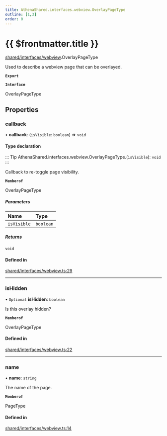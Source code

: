 ```yaml
---
title: AthenaShared.interfaces.webview.OverlayPageType
outline: [1,3]
order: 0
---
```


# {{ $frontmatter.title }}


[shared/interfaces/webview](../modules/shared_interfaces_webview.md).OverlayPageType

Used to describe a webview page that can be overlayed.

**`Export`**

**`Interface`**

OverlayPageType

## Properties

### callback

• **callback**: (`isVisible`: `boolean`) => `void`

#### Type declaration

::: Tip
AthenaShared.interfaces.webview.OverlayPageType.(`isVisible`): `void`
:::

Callback to re-toggle page visibility.

**`Memberof`**

OverlayPageType

##### Parameters

| Name | Type |
| :------ | :------ |
| `isVisible` | `boolean` |

##### Returns

`void`

#### Defined in

[shared/interfaces/webview.ts:29](https://github.com/Stuyk/altv-athena/blob/6013452/src/core/shared/interfaces/webview.ts#L29)

___

### isHidden

• `Optional` **isHidden**: `boolean`

Is this overlay hidden?

**`Memberof`**

OverlayPageType

#### Defined in

[shared/interfaces/webview.ts:22](https://github.com/Stuyk/altv-athena/blob/6013452/src/core/shared/interfaces/webview.ts#L22)

___

### name

• **name**: `string`

The name of the page.

**`Memberof`**

PageType

#### Defined in

[shared/interfaces/webview.ts:14](https://github.com/Stuyk/altv-athena/blob/6013452/src/core/shared/interfaces/webview.ts#L14)
